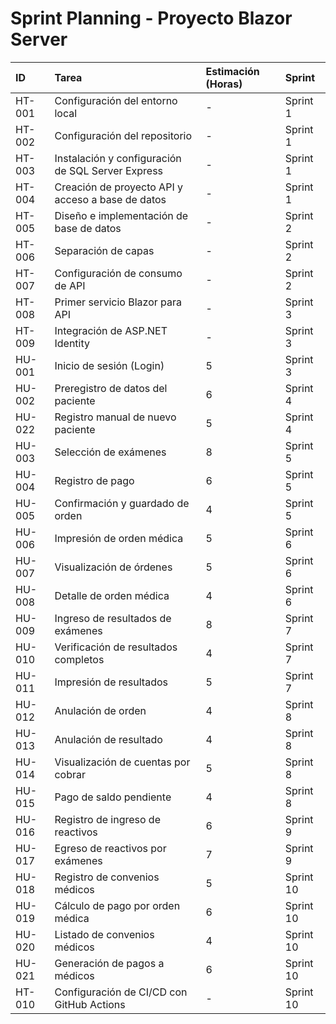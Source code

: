 # Sprint Planning - Proyecto Blazor Server

| ID | Tarea | Estimación (Horas) | Sprint |
|:---|:---|:---|:---|
| HT-001 | Configuración del entorno local | - | Sprint 1 |
| HT-002 | Configuración del repositorio | - | Sprint 1 |
| HT-003 | Instalación y configuración de SQL Server Express | - | Sprint 1 |
| HT-004 | Creación de proyecto API y acceso a base de datos | - | Sprint 1 |
| HT-005 | Diseño e implementación de base de datos | - | Sprint 2 |
| HT-006 | Separación de capas | - | Sprint 2 |
| HT-007 | Configuración de consumo de API | - | Sprint 2 |
| HT-008 | Primer servicio Blazor para API | - | Sprint 3 |
| HT-009 | Integración de ASP.NET Identity | - | Sprint 3 |
| HU-001 | Inicio de sesión (Login) | 5 | Sprint 3 |
| HU-002 | Preregistro de datos del paciente | 6 | Sprint 4 |
| HU-022 | Registro manual de nuevo paciente | 5 | Sprint 4 |
| HU-003 | Selección de exámenes | 8 | Sprint 5 |
| HU-004 | Registro de pago | 6 | Sprint 5 |
| HU-005 | Confirmación y guardado de orden | 4 | Sprint 5 |
| HU-006 | Impresión de orden médica | 5 | Sprint 6 |
| HU-007 | Visualización de órdenes | 5 | Sprint 6 |
| HU-008 | Detalle de orden médica | 4 | Sprint 6 |
| HU-009 | Ingreso de resultados de exámenes | 8 | Sprint 7 |
| HU-010 | Verificación de resultados completos | 4 | Sprint 7 |
| HU-011 | Impresión de resultados | 5 | Sprint 7 |
| HU-012 | Anulación de orden | 4 | Sprint 8 |
| HU-013 | Anulación de resultado | 4 | Sprint 8 |
| HU-014 | Visualización de cuentas por cobrar | 5 | Sprint 8 |
| HU-015 | Pago de saldo pendiente | 4 | Sprint 8 |
| HU-016 | Registro de ingreso de reactivos | 6 | Sprint 9 |
| HU-017 | Egreso de reactivos por exámenes | 7 | Sprint 9 |
| HU-018 | Registro de convenios médicos | 5 | Sprint 10 |
| HU-019 | Cálculo de pago por orden médica | 6 | Sprint 10 |
| HU-020 | Listado de convenios médicos | 4 | Sprint 10 |
| HU-021 | Generación de pagos a médicos | 6 | Sprint 10 |
| HT-010 | Configuración de CI/CD con GitHub Actions | - | Sprint 10 |
